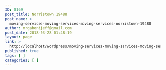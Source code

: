 ```yaml
---
ID: 8169
post_title: Norristown 19488
post_name: >
  moving-services-moving-services-moving-services-norristown-19488
author: mrgabonijeff@gmail.com
post_date: 2018-03-28 01:48:19
layout: page
link: >
  http://localhost/wordpress/moving-services-moving-services-moving-services-norristown-19488/
published: true
tags: [ ]
categories: [ ]
---
```

